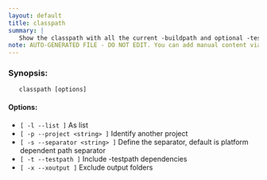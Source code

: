 ```yaml
---
layout: default
title: classpath
summary: |
   Show the classpath with all the current -buildpath and optional -testpath dependencies
note: AUTO-GENERATED FILE - DO NOT EDIT. You can add manual content via same filename in _ext sub-folder. 
---
```


### Synopsis: #
	   classpath [options] 

#### Options: #
- `[ -l --list ]` As list
- `[ -p --project <string> ]` Identify another project
- `[ -s --separator <string> ]` Define the separator, default is platform dependent path separator
- `[ -t --testpath ]` Include -testpath dependencies
- `[ -x --xoutput ]` Exclude output folders

